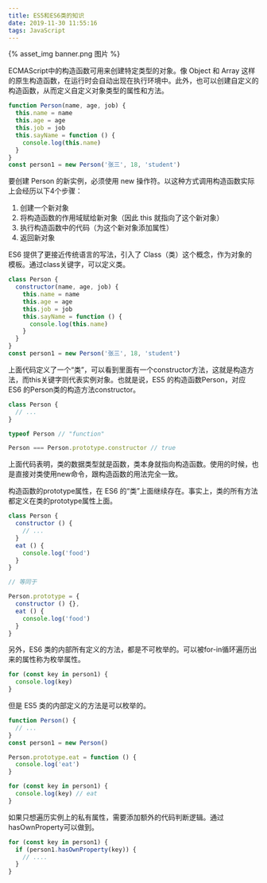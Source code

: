 ```yaml
---
title: ES5和ES6类的知识
date: 2019-11-30 11:55:16
tags: JavaScript
---
```

{% asset_img banner.png 图片 %}

ECMAScript中的构造函数可用来创建特定类型的对象。像 Object 和 Array 这样的原生构造函数，在运行时会自动出现在执行环境中。此外，也可以创建自定义的构造函数，从而定义自定义对象类型的属性和方法。

<!-- more -->


```js
function Person(name, age, job) {
  this.name = name
  this.age = age
  this.job = job
  this.sayName = function () {
    console.log(this.name)
  }
}
const person1 = new Person('张三', 18, 'student')
```


要创建 Person 的新实例，必须使用 new 操作符。以这种方式调用构造函数实际上会经历以下4个步骤：


1. 创建一个新对象
2. 将构造函数的作用域赋给新对象（因此 this 就指向了这个新对象）
3. 执行构造函数中的代码（为这个新对象添加属性）
4. 返回新对象



ES6 提供了更接近传统语言的写法，引入了 Class（类）这个概念，作为对象的模板。通过class关键字，可以定义类。


```js
class Person {
  constructor(name, age, job) {
    this.name = name
    this.age = age
    this.job = job
    this.sayName = function () {
      console.log(this.name)
    }
  }
}
const person1 = new Person('张三', 18, 'student')
```


上面代码定义了一个“类”，可以看到里面有一个constructor方法，这就是构造方法，而this关键字则代表实例对象。也就是说，ES5 的构造函数Person，对应 ES6 的Person类的构造方法constructor。


```js
class Person {
  // ...
}

typeof Person // "function"

Person === Person.prototype.constructor // true
```


上面代码表明，类的数据类型就是函数，类本身就指向构造函数。使用的时候，也是直接对类使用new命令，跟构造函数的用法完全一致。



构造函数的prototype属性，在 ES6 的“类”上面继续存在。事实上，类的所有方法都定义在类的prototype属性上面。


```js
class Person {
  constructor () {
    // ...
  }
  eat () {
    console.log('food')
  }
}

// 等同于
```

```js
Person.prototype = {
  constructor () {},
  eat () {
    console.log('food')
  }
}
```





另外，ES6 类的内部所有定义的方法，都是不可枚举的。可以被for-in循环遍历出来的属性称为枚举属性。


```js
for (const key in person1) {
  console.log(key)
}
```


但是 ES5 类的内部定义的方法是可以枚举的。
```js
function Person() {
  // ...
}
const person1 = new Person()

Person.prototype.eat = function () {
  console.log('eat')
}

for (const key in person1) {
  console.log(key) // eat
}
```


如果只想遍历实例上的私有属性，需要添加额外的代码判断逻辑。通过hasOwnProperty可以做到。
```js
for (const key in person1) {
  if (person1.hasOwnProperty(key)) {
    // ....
  }
}
```
